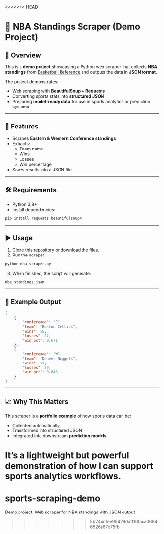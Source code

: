 <<<<<<< HEAD
# 🏀 NBA Standings Scraper (Demo Project)

## 📌 Overview
This is a **demo project** showcasing a Python web scraper that collects **NBA standings** from [Basketball Reference](https://www.basketball-reference.com/) and outputs the data in **JSON format**.  

The project demonstrates:
- Web scraping with **BeautifulSoup + Requests**  
- Converting sports stats into **structured JSON**  
- Preparing **model-ready data** for use in sports analytics or prediction systems  

---

## 🚀 Features
- Scrapes **Eastern & Western Conference standings**  
- Extracts:
  - Team name  
  - Wins  
  - Losses  
  - Win percentage  
- Saves results into a JSON file  

---

## 🛠️ Requirements
- Python 3.8+  
- Install dependencies:  
```bash
pip install requests beautifulsoup4
```

---

## ▶️ Usage
1. Clone this repository or download the files.  
2. Run the scraper:  
```bash
python nba_scraper.py
```
3. When finished, the script will generate:  
```
nba_standings.json
```

---

## 📂 Example Output
```json
[
    {
        "conference": "E",
        "team": "Boston Celtics",
        "wins": 55,
        "losses": 27,
        "win_pct": 0.671
    },
    {
        "conference": "W",
        "team": "Denver Nuggets",
        "wins": 53,
        "losses": 29,
        "win_pct": 0.646
    }
]
```

---

## 📈 Why This Matters
This scraper is a **portfolio example** of how sports data can be:
- Collected automatically  
- Transformed into structured JSON  
- Integrated into downstream **prediction models**  

It’s a lightweight but powerful demonstration of how I can support sports analytics workflows.  
=======
# sports-scraping-demo
Demo project: Web scraper for NBA standings with JSON output
>>>>>>> 5b244cfee95428daff16faca06846526a67e75fb

